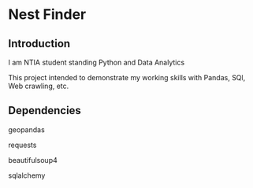 # Nest Finder
## Introduction
I am NTIA student standing Python and Data Analytics

This project intended to demonstrate my working skills with Pandas, SQl, Web crawling, etc.

## Dependencies
geopandas

requests

beautifulsoup4

sqlalchemy




